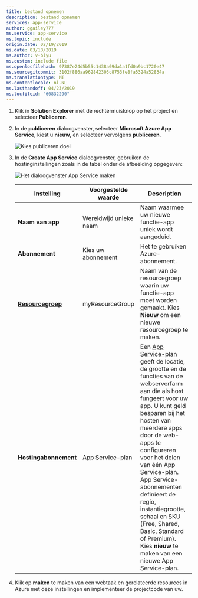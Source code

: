 ```yaml
---
title: bestand opnemen
description: bestand opnemen
services: app-service
author: ggailey777
ms.service: app-service
ms.topic: include
origin.date: 02/19/2019
ms.date: 03/18/2019
ms.author: v-biyu
ms.custom: include file
ms.openlocfilehash: 97387e24d5b55c1438a69da1a1fd0a9bc1720e47
ms.sourcegitcommit: 3102f886aa962842303c8753fe8fa5324a52834a
ms.translationtype: MT
ms.contentlocale: nl-NL
ms.lasthandoff: 04/23/2019
ms.locfileid: "60832290"
---
```

1. Klik in **Solution Explorer** met de rechtermuisknop op het project en selecteer **Publiceren**.

1. In de **publiceren** dialoogvenster, selecteer **Microsoft Azure App Service**, kiest u **nieuw**, en selecteer vervolgens **publiceren**.

   ![Kies publiceren doel](./media/webjobs-publish-netcore/pick-publish-target.png)

1. In de **Create App Service** dialoogvenster, gebruiken de hostinginstellingen zoals in de tabel onder de afbeelding opgegeven:

    ![Het dialoogvenster App Service maken](./media/webjobs-publish-netcore/app-service-dialog.png)

    | Instelling      | Voorgestelde waarde  | Description                                |
    | ------------ |  ------- | -------------------------------------------------- |
    | **Naam van app** | Wereldwijd unieke naam | Naam waarmee uw nieuwe functie-app uniek wordt aangeduid. |
    | **Abonnement** | Kies uw abonnement | Het te gebruiken Azure-abonnement. |
    | **[Resourcegroep](../articles/azure-resource-manager/resource-group-overview.md)** | myResourceGroup |  Naam van de resourcegroep waarin uw functie-app moet worden gemaakt. Kies **Nieuw** om een nieuwe resourcegroep te maken.|
    | **[Hostingabonnement](../articles/app-service/overview-hosting-plans.md)** | App Service-plan | Een [App Service-plan](../articles/app-service/overview-hosting-plans.md) geeft de locatie, de grootte en de functies van de webserverfarm aan die als host fungeert voor uw app. U kunt geld besparen bij het hosten van meerdere apps door de web-apps te configureren voor het delen van één App Service-plan. App Service-abonnementen definieert de regio, instantiegrootte, schaal en SKU (Free, Shared, Basic, Standard of Premium). Kies **nieuw** te maken van een nieuwe App Service-plan. |

1. Klik op **maken** te maken van een webtaak en gerelateerde resources in Azure met deze instellingen en implementeer de projectcode van uw.